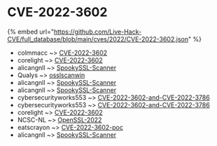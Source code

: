 # CVE-2022-3602
{% embed url="https://github.com/Live-Hack-CVE/full_database/blob/main/cves/2022/CVE-2022-3602.json" %}

* colmmacc ~> [CVE-2022-3602](https://www.alice-snow.ru/2022/database/cve-2022-3602/cve-2022-3602-colmmacc)
* corelight ~> [CVE-2022-3602](https://www.alice-snow.ru/2022/database/cve-2022-3602/cve-2022-3602-corelight)
* alicangnll ~> [SpookySSL-Scanner](https://www.alice-snow.ru/2022/database/cve-2022-3602/spookyssl-scanner-alicangnll)
* Qualys ~> [osslscanwin](https://www.alice-snow.ru/2022/database/cve-2022-3602/osslscanwin-qualys)
* alicangnll ~> [SpookySSL-Scanner](https://www.alice-snow.ru/2022/database/cve-2022-3602/spookyssl-scanner-alicangnll)
* alicangnll ~> [SpookySSL-Scanner](https://www.alice-snow.ru/2022/database/cve-2022-3602/spookyssl-scanner-alicangnll)
* cybersecurityworks553 ~> [CVE-2022-3602-and-CVE-2022-3786](https://www.alice-snow.ru/2022/database/cve-2022-3602/cve-2022-3602-and-cve-2022-3786-cybersecurityworks553)
* cybersecurityworks553 ~> [CVE-2022-3602-and-CVE-2022-3786](https://www.alice-snow.ru/2022/database/cve-2022-3602/cve-2022-3602-and-cve-2022-3786-cybersecurityworks553)
* corelight ~> [CVE-2022-3602](https://www.alice-snow.ru/2022/database/cve-2022-3602/cve-2022-3602-corelight)
* NCSC-NL ~> [OpenSSL-2022](https://www.alice-snow.ru/2022/database/cve-2022-3602/openssl-2022-ncsc-nl)
* eatscrayon ~> [CVE-2022-3602-poc](https://www.alice-snow.ru/2022/database/cve-2022-3602/cve-2022-3602-poc-eatscrayon)
* alicangnll ~> [SpookySSL-Scanner](https://www.alice-snow.ru/2022/database/cve-2022-3602/spookyssl-scanner-alicangnll)